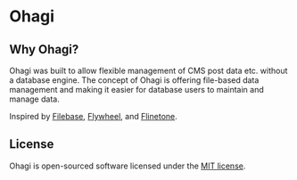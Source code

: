 # Ohagi


## Why Ohagi?

Ohagi was built to allow flexible management of CMS post data etc. without a database engine. The concept of Ohagi is offering file-based data management and making it easier for database users to maintain and manage data.

Inspired by [Filebase](https://github.com/tmarois/Filebase), [Flywheel](https://github.com/jamesmoss/flywheel), and [Flinetone](https://github.com/fire015/flintstone).


## License

Ohagi is open-sourced software licensed under the [MIT license](https://opensource.org/licenses/MIT).
